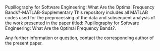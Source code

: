Pupillography for Software Engineering: What Are the Optimal Frequency Bands?-MATLAB-Supplementary
This repository includes all MATLAB codes used for the preprocessing of the data and subsequent analysis of the work presented in the paper titled: Pupillography for Software Engineering: What Are the Optimal Frequency Bands?.

Any further information or question, contact the corresponding author of the present paper.

